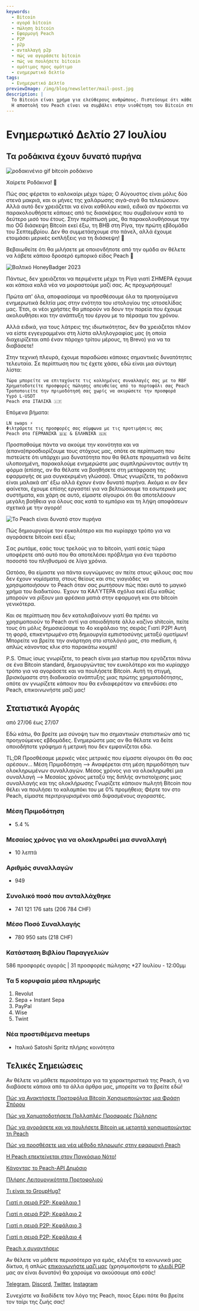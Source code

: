 ```yaml
---
keywords:
  - Bitcoin
  - αγορά bitcoin
  - πώληση bitcoin
  - Εφαρμογή Peach
  - P2P
  - p2p
  - ανταλλαγή p2p
  - πώς να αγοράσετε bitcoin
  - πώς να πουλήσετε bitcoin
  - ομότιμος προς ομότιμο
  - ενημερωτικό δελτίο
tags:
  - Ενημερωτικό Δελτίο
previewImage: /img/blog/newsletter/mail-post.jpg
description: |
  Το Bitcoin είναι χρήμα για ελεύθερους ανθρώπους. Πιστεύουμε ότι κάθε άνθρωπος έχει το δικαίωμα να επιλέγει με ποιο νόμισμα θα αποθηκεύσει τον πλούτο του, το αποτέλεσμα της εργασίας του, τον χρόνο και την ενέργειά του. Το Peach Bitcoin είναι η ευκολότερη πλατφόρμα για αγορά και πώληση bitcoin από ομότιμο προς ομότιμο.
  Η αποστολή του Peach είναι να συμβάλει στην υιοθέτηση του Bitcoin στα χέρια των ανθρώπων.
---
```


# Ενημερωτικό Δελτίο 27 Ιουλίου

## Τα ροδάκινα έχουν δυνατό πυρήνα

![ροδακινένιο gif bitcoin ροδάκινο](/img/blog/newsletter/gif-peach.gif)

Χαίρετε Ροδάκινα! 🍑

Πώς σας φέρεται το καλοκαίρι μέχρι τώρα; Ο Αύγουστος είναι μόλις δύο στενά μακριά, και οι μήνες της χαλάρωσης σιγά-σιγά θα τελειώσουν. Αλλά αυτό δεν χρειάζεται να είναι καθόλου κακό, ειδικά αν πρόκειται να παρακολουθήσετε κάποιες από τις διασκέψεις που συμβαίνουν κατά το δεύτερο μισό του έτους.
Στην περίπτωσή μας, θα παρακολουθήσουμε την πιο OG διάσκεψη Bitcoin εκεί έξω, τη BHB στη Ρίγα, την πρώτη εβδομάδα του Σεπτεμβρίου. Δεν θα συμμετάσχουμε στο πάνελ, αλλά έχουμε ετοιμάσει μερικές εκπλήξεις για τη διάσκεψη! 👀

Βεβαιωθείτε ότι θα μιλήσετε με οποιονδήποτε από την ομάδα αν θέλετε να λάβετε κάποιο δροσερό εμπορικό είδος Peach 👕

![Βαλτικό HoneyBadger 2023](https://img.mailinblue.com/5647291/images/content_library/original/64c150feca9a443c5539f14d.jpg)

Πάντως, δεν χρειάζεται να περιμένετε μέχρι τη Ρίγα γιατί ΣΗΜΕΡΑ έχουμε και κάποια καλά νέα να μοιραστούμε μαζί σας. Ας προχωρήσουμε!

Πρώτα απ' όλα, αποφασίσαμε να προσθέσουμε όλα τα προηγούμενα ενημερωτικά δελτία μας στην ενότητα του ιστολογίου της ιστοσελίδας μας. Έτσι, οι νέοι χρήστες θα μπορούν να δουν την πορεία που έχουμε ακολουθήσει και την ανάπτυξη του έργου με το πέρασμα του χρόνου.

Αλλά ειδικά, για τους λάτρεις της ιδιωτικότητας, δεν θα χρειάζεται πλέον να είστε εγγεγραμμένοι στη λίστα αλληλογραφίας μας (η οποία διαχειρίζεται από έναν πάροχο τρίτου μέρους, τη Brevo) για να τα διαβάσετε!

Στην τεχνική πλευρά, έχουμε παραδώσει κάποιες σημαντικές δυνατότητες τελευταία. Σε περίπτωση που τις έχετε χάσει, εδώ είναι μια σύντομη λίστα:

    Τώρα μπορείτε να επιταχύνετε τις κολλημένες συναλλαγές σας με το RBF
    Χρηματοδοτείτε προσφορές πώλησης απευθείας από το πορτοφόλι σας Peach
    Τροποποιείτε την πριμοδότησή σας χωρίς να ακυρώσετε την προσφορά
    Υγρό L-USDT
    Peach στα ΙΤΑΛΙΚΆ 🇮🇹

Επόμενα βήματα:

    LN swaps ⚡
    Φιλτράρετε τις προσφορές σας σύμφωνα με τις προτιμήσεις σας
    Peach στα ΓΕΡΜΑΝΙΚΆ 🇩🇪 & ΕΛΛΗΝΙΚΆ 🇬🇷

Προσπαθούμε πάντα να ακούμε την κοινότητα και να (επανα)προσδιορίζουμε τους στόχους μας, οπότε σε περίπτωση που πιστεύετε ότι υπάρχει μια δυνατότητα που θα θέλατε πραγματικά να δείτε υλοποιημένη, παρακαλούμε ενημερώστε μας συμπληρώνοντας αυτήν τη φόρμα (επίσης, αν θα θέλατε να βοηθήσετε στη μετάφραση της εφαρμογής σε μια συγκεκριμένη γλώσσα).
Όπως γνωρίζετε, τα ροδάκινα είναι μαλακά απ' έξω αλλά έχουν έναν δυνατό πυρήνα.
Ακόμα κι αν δεν φαίνεται, έχουμε επίσης εργαστεί για να βελτιώσουμε τα εσωτερικά μας συστήματα, και χάρη σε αυτό, είμαστε σίγουροι ότι θα αποτελέσουν μεγάλη βοήθεια για όλους σας κατά το εμπόριο και τη λήψη αποφάσεων σχετικά με την αγορά!

![Το Peach είναι δυνατό στον πυρήνα](https://img.mailinblue.com/5647291/images/content_library/original/64c24bc1b872d13df10ce56f.jpg)

Πώς δημιουργούμε τον ευκολότερο και πιο κυρίαρχο τρόπο για να αγοράσετε bitcoin εκεί έξω;

Σας ρωτάμε, εσάς τους τρελούς για το bitcoin, γιατί εσείς τώρα υποφέρετε από αυτό που θα αποτελέσει πρόβλημα για ένα τεράστιο ποσοστό του πληθυσμού σε λίγα χρόνια.

Ωστόσο, θα είμαστε για πάντα ευγνώμονες αν πείτε στους φίλους σας που δεν έχουν νομίσματα, στους θείους και στις γιαγιάδες να χρησιμοποιήσουν το Peach όταν σας ρωτήσουν πώς πάει αυτό το μαγικό χρήμα του διαδικτύου. Έχουν τα ΚΑΛΎΤΕΡΑ σχόλια εκεί έξω καθώς μπορούν να ρίξουν μια φρέσκια ματιά στην εφαρμογή και στο bitcoin γενικότερα.

Και σε περίπτωση που δεν καταλαβαίνουν γιατί θα πρέπει να χρησιμοποιούν το Peach αντί για οποιοδήποτε άλλο καζίνο shitcoin, πείτε τους ότι μόλις δημοσιεύσαμε το 4ο κεφάλαιο της σειράς Γιατί P2P! Αυτή τη φορά, επικεντρωμένο στη δημιουργία εμπιστοσύνης μεταξύ ομοτίμων! Μπορείτε να βρείτε την ανάρτηση στο ιστολόγιό μας, στο medium, ή απλώς κάνοντας κλικ στο παρακάτω κουμπί!

P.S. Όπως ίσως γνωρίζετε, το peach είναι μια startup που εργάζεται πάνω σε ένα Bitcoin standard, δημιουργώντας τον ευκολότερο και πιο κυρίαρχο τρόπο για να αγοράσετε και να πουλήσετε Bitcoin. Αυτή τη στιγμή, βρισκόμαστε στη διαδικασία ανάπτυξης μιας πρώτης χρηματοδότησης, οπότε αν γνωρίζετε κάποιον που θα ενδιαφερόταν να επενδύσει στο Peach, επικοινωνήστε μαζί μας!

## Στατιστικά Αγοράς

από 27/06 έως 27/07

Εδώ κάτω, θα βρείτε μια σύνοψη των πιο σημαντικών στατιστικών από τις προηγούμενες εβδομάδες. Ενημερώστε μας αν θα θέλατε να δείτε οποιοδήποτε γράφημα ή μετρική που δεν εμφανίζεται εδώ.

TL;DR
Προσθέσαμε μερικές νέες μετρικές που είμαστε σίγουροι ότι θα σας αρέσουν...
Μέση Πριμοδότηση --> Αναφέρεται στη μέση πριμοδότηση των ολοκληρωμένων συναλλαγών.
Μέσος χρόνος για να ολοκληρωθεί μια συναλλαγή --> Μεσαίος χρόνος μεταξύ της διπλής αντιστοίχισης μιας συναλλαγής και της ολοκλήρωσης
Γνωρίζετε κάποιον πωλητή Bitcoin που θέλει να πουλήσει το καλαμπόκι του με 0% προμήθεια; Φέρτε τον στο Peach, είμαστε περιτριγυρισμένοι από διψασμένους αγοραστές.

### Μέση Πριμοδότηση

- 5.4 %

### Μεσαίος χρόνος για να ολοκληρωθεί μια συναλλαγή

- 10 λεπτά

### Αριθμός συναλλαγών

- 949

### Συνολικό ποσό που ανταλλάχθηκε

- 741 121 176 sats (206 784 CHF)

### Μέσο Ποσό Συναλλαγής

- 780 950 sats (218 CHF)

### Κατάσταση Βιβλίου Παραγγελιών

586 προσφορές αγοράς | 31 προσφορές πώλησης
\*27 Ιουλίου - 12:00μμ

### Τα 5 κορυφαία μέσα πληρωμής

1. Revolut
2. Sepa + Instant Sepa
3. PayPal
4. Wise
5. Twint

### Νέα προστιθέμενα meetups

- Ιταλικό Satoshi Spritz πλήρης κοινότητα


## Τελικές Σημειώσεις

Αν θέλετε να μάθετε περισσότερα για τα χαρακτηριστικά της Peach, ή να διαβάσετε κάποια από τα άλλα άρθρα μας, μπορείτε να τα βρείτε εδώ!

[Πώς να Ανακτήσετε Πορτοφόλια Bitcoin Χρησιμοποιώντας μια Φράση Σπόρου](https://peachbitcoin.com/el/blog/how-to-restore-peach-wallet/)

[Πώς να Χρηματοδοτήσετε Πολλαπλές Προσφορές Πώλησης](https://peachbitcoin.com/el/blog/funding-multiple-sell-offers/)

[Πώς να αγοράσετε και να πουλήσετε Bitcoin με μετρητά χρησιμοποιώντας τη Peach](https://peachbitcoin.com/el/blog/how-to-buy-and-sell-bitcoin-with-cash-using-peach/)

[Πώς να προσθέσετε μια νέα μέθοδο πληρωμής στην εφαρμογή Peach](https://peachbitcoin.com/el/blog/how-to-add-a-payment-method/)

[Η Peach επεκτείνεται στον Παγκόσμιο Νότο!](https://peachbitcoin.com/el/blog/peach-expands-to-the-global-south/)

[Κάνοντας το Peach-API Δημόσιο](https://peachbitcoin.com/el/blog/making-our-peach-api-public/)

[Πλήρης Λειτουργικότητα Πορτοφολιού](https://peachbitcoin.com/el/blog/full-wallet-functionality/)

[Τι είναι το GroupHug?](https://peachbitcoin.com/el/blog/group-hug/)

[Γιατί η σειρά P2P; Κεφάλαιο 1](https://peachbitcoin.com/el/blog/why-p2p-chapter-1/)

[Γιατί η σειρά P2P; Κεφάλαιο 2](https://peachbitcoin.com/el/blog/why-p2p-chapter-2/)

[Γιατί η σειρά P2P; Κεφάλαιο 3](https://peachbitcoin.com/el/blog/why-p2p-chapter-3-circular-economies/)

[Γιατί η σειρά P2P; Κεφάλαιο 4](https://peachbitcoin.com/el/blog/why-p2p-chapter-4-chains-of-trust/)

[Peach x συναντήσεις](https://peachbitcoin.com/el/blog/peach-for-meetups/)

Αν θέλετε να μάθετε περισσότερα για εμάς, ελέγξτε τα κοινωνικά μας δίκτυα, ή απλώς [επικοινωνήστε μαζί μας](mailto:hello@peachbitcoin.com) (χρησιμοποιήστε το [κλειδί PGP](https://keys.openpgp.org/vks/v1/by-fingerprint/48339A19645E2E53488E0E5479E1B270FACD1BD2) μας αν είναι δυνατόν) θα χαρούμε να ακούσουμε από εσάς!

[Telegram](https://t.me/+GkOW1J-ixBBkZWRk), [Discord](https://discord.gg/ypeHz3SW54), [Twitter](https://twitter.com/peachbitcoin), [Instagram](https://instagram.com/peachbitcoin)

Συνεχίστε να διαδίδετε τον λόγο της Peach, ποιος ξέρει πότε θα βρείτε τον ταίρι της ζωής σας!
